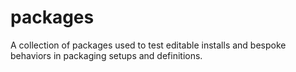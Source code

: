 # packages

A collection of packages used to test editable installs and bespoke behaviors in packaging setups and definitions.
